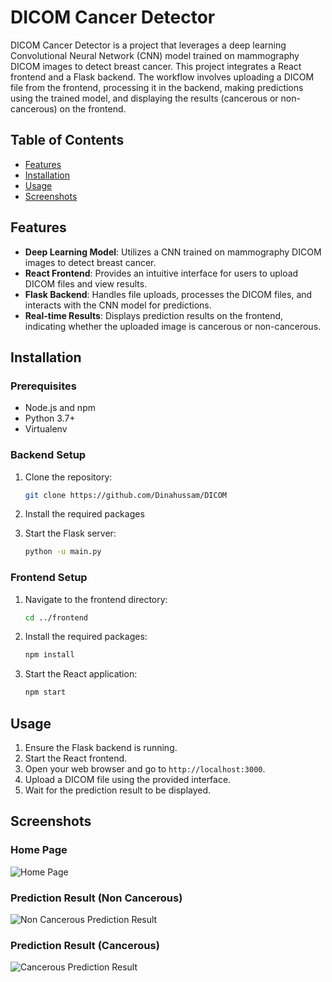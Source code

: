 # DICOM Cancer Detector

DICOM Cancer Detector is a project that leverages a deep learning Convolutional Neural Network (CNN) model trained on mammography DICOM images to detect breast cancer. This project integrates a React frontend and a Flask backend. The workflow involves uploading a DICOM file from the frontend, processing it in the backend, making predictions using the trained model, and displaying the results (cancerous or non-cancerous) on the frontend.

## Table of Contents

- [Features](#features)
- [Installation](#installation)
- [Usage](#usage)
- [Screenshots](#screenshots)

## Features

- **Deep Learning Model**: Utilizes a CNN trained on mammography DICOM images to detect breast cancer.
- **React Frontend**: Provides an intuitive interface for users to upload DICOM files and view results.
- **Flask Backend**: Handles file uploads, processes the DICOM files, and interacts with the CNN model for predictions.
- **Real-time Results**: Displays prediction results on the frontend, indicating whether the uploaded image is cancerous or non-cancerous.

## Installation

### Prerequisites

- Node.js and npm
- Python 3.7+
- Virtualenv

### Backend Setup

1. Clone the repository:
    ```bash
    git clone https://github.com/Dinahussam/DICOM
    ```

2. Install the required packages

3. Start the Flask server:
    ```bash
    python -u main.py
    ```

### Frontend Setup

1. Navigate to the frontend directory:
    ```bash
    cd ../frontend
    ```

2. Install the required packages:
    ```bash
    npm install
    ```

3. Start the React application:
    ```bash
    npm start
    ```

## Usage

1. Ensure the Flask backend is running.
2. Start the React frontend.
3. Open your web browser and go to `http://localhost:3000`.
4. Upload a DICOM file using the provided interface.
5. Wait for the prediction result to be displayed.

## Screenshots

### Home Page
![Home Page](https://github.com/Dinahussam/DICOM/assets/93449171/6b621748-5639-4bbb-a723-75686e0276b7)

### Prediction Result (Non Cancerous)
![Non Cancerous Prediction Result](https://github.com/Dinahussam/DICOM/assets/93449171/808bc44e-d313-4c4f-b15f-0c87c9fb7535)

### Prediction Result (Cancerous)
![Cancerous Prediction Result](https://github.com/Dinahussam/DICOM/assets/93449171/802e9ff7-e2f1-4c68-840d-b8c30e7d3ddd)
